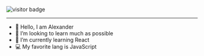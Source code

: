 ![visitor badge](https://visitor-badge.laobi.icu/badge?page_id=jwenjian.visitor-badge&left_text=ProfileViews)
________________________________________________________________________________________________
- 👋 Hello, I am Alexander
- 👀 I’m looking to learn much as possible
- 🌱 I’m currently learning React
- 💻 My favorite lang is JavaScript
